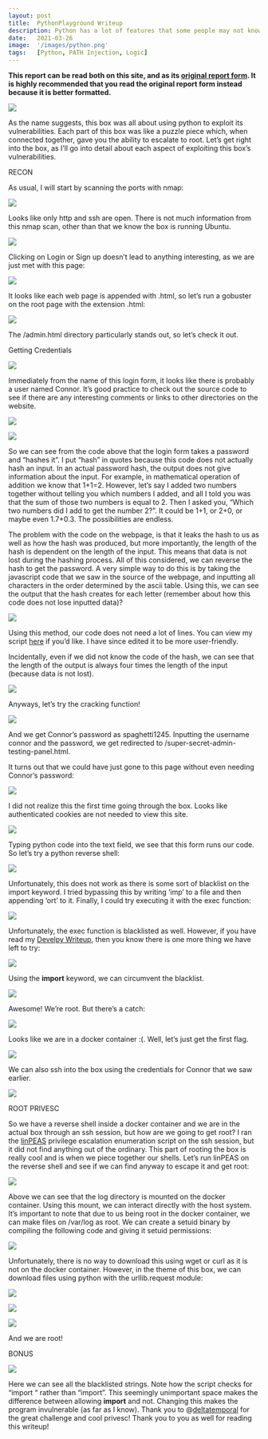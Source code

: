 ```yaml
---
layout: post
title:  PythonPlayground Writeup
description: Python has a lot of features that some people may not know about. In this challenge, it was important to be creative throughout each step of exploitation and piece each compromised puzzle piece together.
date:   2021-03-26
image:  '/images/python.png'
tags:   [Python, PATH Injection, Logic]
---
```


**This report can be read both on this site, and as its <a href = "https://0xd4y.com/reports/PythonPlayground%20Writeup.pdf">original report form</a>. It is highly recommended that you read the original report form instead because it is better formatted.**

![](/reports/PythonPlayground/image16.png)

As the name suggests, this box was all about using python to exploit its vulnerabilities. Each part of this box was like a puzzle piece which, when connected together, gave you the ability to escalate to root. Let’s get right into the box, as I’ll go into detail about each aspect of exploiting this box’s vulnerabilities.

RECON

As usual, I will start by scanning the ports with nmap:

![](/reports/PythonPlayground/image10.png)

Looks like only http and ssh are open. There is not much information from this nmap scan, other than that we know the box is running Ubuntu.

![](/reports/PythonPlayground/image27.png)

Clicking on Login or Sign up doesn’t lead to anything interesting, as we are just met with this page:

![](/reports/PythonPlayground/image5.png)

It looks like each web page is appended with .html, so let’s run a gobuster on the root page with the extension .html:

![](/reports/PythonPlayground/image22.png)

The /admin.html directory particularly stands out, so let’s check it out.

Getting Credentials

![](/reports/PythonPlayground/image2.png)

Immediately from the name of this login form, it looks like there is probably a user named Connor. It’s good practice to check out the source code to see if there are any interesting comments or links to other directories on the website.

![](/reports/PythonPlayground/image26.png)

![](/reports/PythonPlayground/image23.png)

So we can see from the code above that the login form takes a password and “hashes it”. I put “hash” in quotes because this code does not actually hash an input. In an actual password hash, the output does not give information about the input. For example, in mathematical operation of addition we know that 1+1=2. However, let’s say I added two numbers together without telling you which numbers I added, and all I told you was that the sum of those two numbers is equal to 2. Then I asked you, “Which two numbers did I add to get the number 2?”. It could be 1+1, or 2+0, or maybe even 1.7+0.3. The possibilities are endless.

The problem with the code on the webpage, is that it leaks the hash to us as well as how the hash was produced, but more importantly, the length of the hash is dependent on the length of the input. This means that data is not lost during the hashing process. All of this considered, we can reverse the hash to get the password. A very simple way to do this is by taking the javascript code that we saw in the source of the webpage, and inputting all characters in the order determined by the ascii table. Using this, we can see the output that the hash creates for each letter (remember about how this code does not lose inputted data)?

![](/reports/PythonPlayground/image15.png)

Using this method, our code does not need a lot of lines. You can view my script [here](https://www.google.com/url?q=https://github.com/0xd4y/Writeups/blob/gh-pages/TryHackMe/crack.py&sa=D&source=editors&ust=1653953672142990&usg=AOvVaw17cVA7TMh7fjsB-E1XDH-f) if you’d like. I have since edited it to be more user-friendly.

Incidentally, even if we did not know the code of the hash, we can see that the length of the output is always four times the length of the input (because data is not lost).

![](/reports/PythonPlayground/image6.png)

Anyways, let’s try the cracking function!

![](/reports/PythonPlayground/image20.png)

And we get Connor’s password as spaghetti1245. Inputting the username connor and the password, we get redirected to /super-secret-admin-testing-panel.html.

It turns out that we could have just gone to this page without even needing Connor’s password:

![](/reports/PythonPlayground/image11.png)

I did not realize this the first time going through the box. Looks like authenticated cookies are not needed to view this site.

![](/reports/PythonPlayground/image25.png)

Typing python code into the text field, we see that this form runs our code. So let’s try a python reverse shell:

![](/reports/PythonPlayground/image12.png)

Unfortunately, this does not work as there is some sort of blacklist on the import keyword. I tried bypassing this by writing ‘imp’ to a file and then appending ‘ort’ to it. Finally, I could try executing it with the exec function:

![](/reports/PythonPlayground/image8.png)

Unfortunately, the exec function is blacklisted as well. However, if you have read my [Develpy Writeup](https://www.google.com/url?q=https://0xd4y.com/Writeups/TryHackMe/Develpy%2520Writeup.pdf&sa=D&source=editors&ust=1653953672145946&usg=AOvVaw2ZXMcxIegK7B_X2o89fk8o), then you know there is one more thing we have left to try:

![](/reports/PythonPlayground/image13.png)

Using the __import__ keyword, we can circumvent the blacklist.

![](/reports/PythonPlayground/image1.png)

Awesome! We’re root. But there’s a catch:

![](/reports/PythonPlayground/image14.png)

Looks like we are in a docker container :(. Well, let’s just get the first flag.

![](/reports/PythonPlayground/image21.png)

We can also ssh into the box using the credentials for Connor that we saw earlier.

![](/reports/PythonPlayground/image24.png)

ROOT PRIVESC

So we have a reverse shell inside a docker container and we are in the actual box through an ssh session, but how are we going to get root? I ran the [linPEAS](https://www.google.com/url?q=https://github.com/carlospolop/privilege-escalation-awesome-scripts-suite/tree/master/linPEAS&sa=D&source=editors&ust=1653953672147938&usg=AOvVaw3oP6L3vG7KcGjXT1fkgu0Z) privilege escalation enumeration script on the ssh session, but it did not find anything out of the ordinary. This part of rooting the box is really cool and is when we piece together our shells. Let’s run linPEAS on the reverse shell and see if we can find anyway to escape it and get root:

![](/reports/PythonPlayground/image17.png)

Above we can see that the log directory is mounted on the docker container. Using this mount, we can interact directly with the host system. It’s important to note that due to us being root in the docker container, we can make files on /var/log as root. We can create a setuid binary by compiling the following code and giving it setuid permissions:

![](/reports/PythonPlayground/image19.png)

Unfortunately, there is no way to download this using wget or curl as it is not on the docker container. However, in the theme of this box, we can download files using python with the urllib.request module:

![](/reports/PythonPlayground/image4.png)

![](/reports/PythonPlayground/image9.png)

![](/reports/PythonPlayground/image3.png)

And we are root!

BONUS

![](/reports/PythonPlayground/image7.png)

Here we can see all the blacklisted strings. Note how the script checks for “import “ rather than “import”. This seemingly unimportant space makes the difference between allowing __import__ and not. Changing this makes the program invulnerable (as far as I know). Thank you to @[deltatemporal](https://www.google.com/url?q=https://tryhackme.com/p/deltatemporal&sa=D&source=editors&ust=1653953672150496&usg=AOvVaw3HgV3Kx9FkxcmFnlH1YhHs) for the great challenge and cool privesc! Thank you to you as well for reading this writeup!
